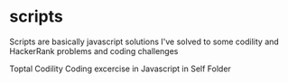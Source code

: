 # scripts

Scripts are basically javascript solutions I've solved to some codility and HackerRank problems and coding challenges

Toptal Codility Coding excercise in Javascript in Self Folder
